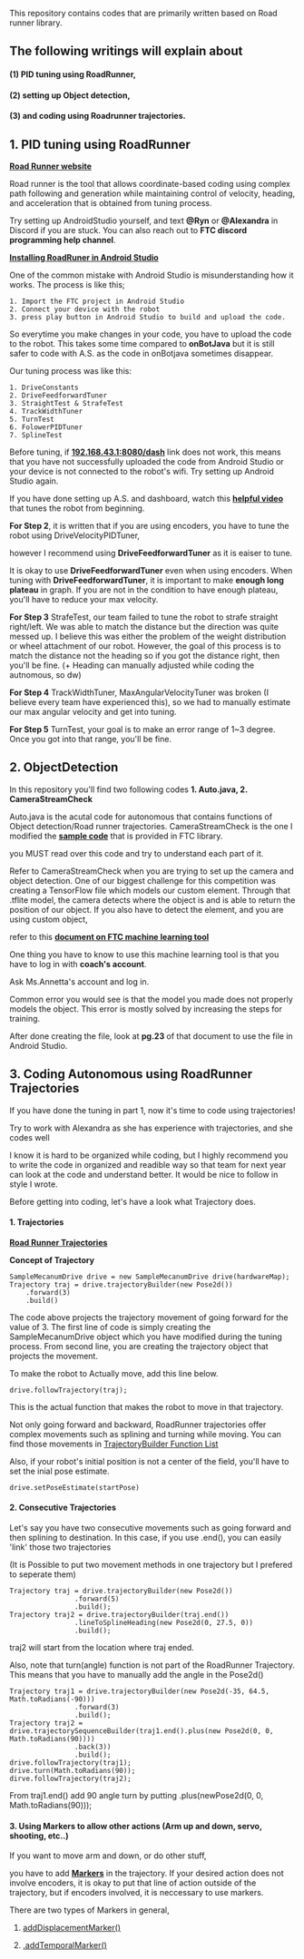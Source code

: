 This repository contains codes that are primarily written based on Road runner library.

## The following writings will explain about 

#### (1) PID tuning using RoadRunner, 
#### (2) setting up Object detection, 
#### (3) and coding using Roadrunner trajectories. 

## 1. PID tuning using RoadRunner

[**Road Runner website**](https://learnroadrunner.com)

Road runner is the tool that allows coordinate-based coding using complex path following and generation 
while maintaining control of velocity, heading, and acceleration that is obtained from tuning process.

Try setting up AndroidStudio yourself, and text 
**@Ryn** or **@Alexandra** in Discord if you are stuck.
You can also reach out to **FTC discord programming help channel**.

[**Installing RoadRuner in Android Studio**](https://learnroadrunner.com/installing.html#method-1-downloading-the-quickstart)

One of the common mistake with Android Studio is misunderstanding how it works. The process is like this;
```
1. Import the FTC project in Android Studio
2. Connect your device with the robot
3. press play button in Android Studio to build and upload the code.
```
So everytime you make changes in your code, you have to upload the code to the robot. 
This takes some time compared to **onBotJava** but it is still safer to code with A.S. as the code in onBotjava sometimes disappear.

Our tuning process was like this:
```
1. DriveConstants
2. DriveFeedforwardTuner
3. StraightTest & StrafeTest
4. TrackWidthTuner
5. TurnTest
6. FolowerPIDTuner
7. SplineTest
```

Before tuning, if [**192.168.43.1:8080/dash**](https://192.168.43.1:8080/dash) link does not work, this means that you have not successfully uploaded the code from Android Studio 
or your device is not connected to the robot's wifi.
Try setting up Android Studio again.

If you have done setting up A.S. and dashboard, watch this [**helpful video**](https://www.youtube.com/watch?v=7wjaX2KXrrM) that tunes the robot from beginning.

**For Step 2**, it is written that if you are using encoders, you have to tune the robot using DriveVelocityPIDTuner,

however I recommend using **DriveFeedforwardTuner** as it is eaiser to tune.

It is okay to use **DriveFeedforwardTuner** even when using encoders.
When tuning with **DriveFeedforwardTuner**, 
it is important to make **enough long plateau** in graph. 
If you are not in the condition to have enough plateau, you'll have to reduce your max velocity.

**For Step 3** StrafeTest, our team failed to tune the robot to strafe straight right/left. We was able to match the distance but the direction was quite messed up. I believe this was either the problem of the weight distribution or wheel attachment of our robot. However, the goal of this process is to match the distance not the heading so if you got the distance right, then you'll be fine. (+ Heading can manually adjusted while coding the autnomous, so dw)

**For Step 4** TrackWidthTuner, MaxAngularVelocityTuner was broken (I believe every team have experienced this), so we had to manually estimate our max angular velocity and get into tuning.

**For Step 5** TurnTest, your goal is to make an error range of 1~3 degree. Once you got into that range, you'll be fine.

## 2. ObjectDetection

In this repository you'll find two following codes **1. Auto.java, 2. CameraStreamCheck**

Auto.java is the acutal code for autonomous that contains functions of Object detection/Road runner trajectories.
CameraStreamCheck is the one I modified the [**sample code**](https://github.com/FIRST-Tech-Challenge/FtcRobotController/blob/master/FtcRobotController/src/main/java/org/firstinspires/ftc/robotcontroller/external/samples/ConceptTensorFlowObjectDetectionWebcam.java) that is provided in FTC library.

you MUST read over this code and try to understand each part of it.

Refer to CameraStreamCheck when you are trying to set up the camera and object detection.
One of our biggest challenge for this competition was creating a TensorFlow file which models our custom element.
Through that .tflite model, the camera detects where the object is and is able to return the position of our object.
If you also have to detect the element, and you are using custom object, 

refer to this [**document on FTC machine learning tool**](https://storage.googleapis.com/ftc-ml-firstinspires-prod/docs/ftc-ml_manual_2021.pdf)

One thing you have to know to use this machine learning tool is that you have to log in with **coach's account**.

Ask Ms.Annetta's account and log in.

Common error you would see is that the model you made does not properly models the object. This error is mostly solved by increasing the steps for training.

After done creating the file, look at **pg.23** of that document to use the file in Android Studio.

## 3. Coding Autonomous using RoadRunner Trajectories

If you have done the tuning in part 1, now it's time to code using trajectories!

Try to work with Alexandra as she has experience with trajectories, and she codes well

I know it is hard to be organized while coding, but I highly recommend you to write the code in organized and readible way so that team for next year can look at the code and understand better. It would be nice to follow in style I wrote.

Before getting into coding, let's have a look what Trajectory does.

#### 1. Trajectories

[**Road Runner Trajectories**](https://learnroadrunner.com/trajectories.html#trajectories-vs-paths)

**Concept of Trajectory**
```
SampleMecanumDrive drive = new SampleMecanumDrive drive(hardwareMap);
Trajectory traj = drive.trajectoryBuilder(new Pose2d())
    .forward(3)
    .build()
```
The code above projects the trajectory movement of going forward for the value of 3.
The first line of code is simply creating the SampleMecanumDrive object which you have modified during the tuning process.
From second line, you are creating the trajectory object that projects the movement. 

To make the robot to Actually move, add this line below.
```
drive.followTrajectory(traj);
```
This is the actual function that makes the robot to move in that trajectory.

Not only going forward and backward, RoadRunner trajectories offer complex movements such as splining and turning while moving.
You can find those movements in [TrajectoryBuilder Function List](https://learnroadrunner.com/trajectorybuilder-functions.html#splinetosplineheading-endpose-pose2d-endtangent-double)

Also, if your robot's initial position is not a center of the field, you'll have to set the inial pose estimate.
```
drive.setPoseEstimate(startPose)
```

#### 2. Consecutive Trajectories

Let's say you have two consecutive movements such as going forward and then splining to destination.
In this case, if you use .end(), you can easily 'link' those two trajectories

(It is Possible to put two movement methods in one trajectory but I prefered to seperate them)

```
Trajectory traj = drive.trajectoryBuilder(new Pose2d())
                .forward(5)
                .build();
Trajectory traj2 = drive.trajectoryBuilder(traj.end())
                .lineToSplineHeading(new Pose2d(0, 27.5, 0))
                .build();
```

traj2 will start from the location where traj ended.

Also, note that turn(angle) function is not part of the RoadRunner Trajectory.
This means that you have to manually add the angle in the Pose2d()

```
Trajectory traj1 = drive.trajectoryBuilder(new Pose2d(-35, 64.5, Math.toRadians(-90)))
                .forward(3)
                .build();
Trajectory traj2 = drive.trajectorySequenceBuilder(traj1.end().plus(new Pose2d(0, 0, Math.toRadians(90))))
                .back(3))
                .build();
drive.followTrajectory(traj1);
drive.turn(Math.toRadians(90));
dirve.followTrajectory(traj2);
```
From traj1.end() add 90 angle turn by putting .plus(newPose2d(0, 0, Math.toRadians(90)));

#### 3. Using Markers to allow other actions (Arm up and down, servo, shooting, etc..)

If you want to move arm and down, or do other stuff, 

you have to add [**Markers**](https://learnroadrunner.com/markers.html#types-of-markers) in the trajectory. 
If your desired action does not involve encoders, it is okay to put that line of action outside of the trajectory, but if encoders involved, it is neccessary to use markers.

There are two types of Markers in general, 

1. [addDisplacementMarker()](https://learnroadrunner.com/markers.html#displacement-markers-basics)

2. [.addTemporalMarker()](https://learnroadrunner.com/markers.html#types-of-markers)

